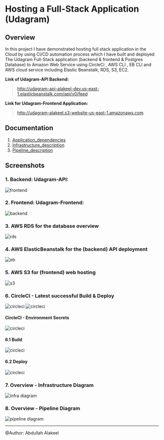 # Hosting a Full-Stack Application (Udagram)

## Overview
In this project I have demonstrated hosting full stack application in the Cloud by using CI/CD automation process  which I have built and deployed The Udagram Full-Stack application (backend & frontend & Postgres Database) to Amazon Web Service using CircleCi , AWS CLI , EB CLI and AWS cloud service including Elastic Beanstalk, RDS, S3, EC2.

**Link of Udagram-API Backend:**
> http://udagram-api-alakeel-dev.us-east-1.elasticbeanstalk.com/api/v0/feed

**Link for Udagram-Frontend Application:**
> http://udagram-alakeel.s3-website-us-east-1.amazonaws.com

## Documentation
1. [Application_dependencies](./documentation/Application_dependencies.md)
2. [Infrastructure_description](./documentation/Infrastructure_description.md)
3. [Pipeline_description](./documentation/Pipeline_description.md)
## Screenshots

### 1. Backend: Udagram-API:
<img src="./documentation/screenshots/sc-app-backend.png" alt="frontend" />

### 2. Frontend: Udagram-Frontend:
<img src="./documentation/screenshots/sc-app-frontend.png" alt="backend" />

### 3. AWS RDS for the database overview
<img src="./documentation/screenshots/sc-aws-rds.png" alt="rds" />

### 4. AWS ElasticBeanstalk for the (backend) API deployment
<img src="./documentation/screenshots/sc-aws-eb.png" alt="eb" />

### 5. AWS S3 for (frontend) web hosting
<img src="./documentation/screenshots/sc-aws-s3.png" alt="s3" />

### 6. CircleCI - Latest successful Build & Deploy
<img src="./documentation/screenshots/sc-circleci-1.png" alt="circleci" />

<img src="./documentation/screenshots/sc-circleci-2.png" alt="circleci" />

#### CircleCI - Environment Secrets
<img src="./documentation/screenshots/sc-circleci-env.png" alt="circleci" />

#### 6.1 Build
<img src="./documentation/screenshots/sc-circleci-3.png" alt="circleci" />

#### 6.2 Deploy

<img src="./documentation/screenshots/sc-circleci-4.png" alt="circleci" />

### 7. Overview - Infrastructure Diagram
<img src="./documentation/screenshots/sc-infra-overview.png" alt="infra diagram" />

### 8. Overview - Pipeline Diagram
<img src="./documentation/screenshots/sc-pipeline-overview.png" alt="pipeline diagram" />

---
@Author:
Abdullah Alakeel
